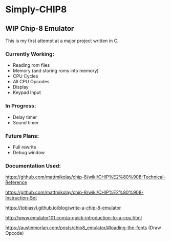 # Simply-CHIP8
## WIP Chip-8 Emulator

This is my first attempt at a major project written in C.

### Currently Working:
- Reading rom files
- Memory (and storing roms into memory)
- CPU Cycles
- All CPU Opcodes
- Display
- Keypad Input

### In Progress:
- Delay timer
- Sound timer

### Future Plans:
- Full rewrite
- Debug window

### Documentation Used:

https://github.com/mattmikolay/chip-8/wiki/CHIP%E2%80%908-Technical-Reference

https://github.com/mattmikolay/chip-8/wiki/CHIP%E2%80%908-Instruction-Set

https://tobiasvl.github.io/blog/write-a-chip-8-emulator

http://www.emulator101.com/a-quick-introduction-to-a-cpu.html

https://austinmorlan.com/posts/chip8_emulator/#loading-the-fonts (Draw Opcode)
